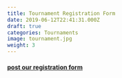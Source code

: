 ```yaml
---
title: Tournament Registration Form
date: 2019-06-12T22:41:31.000Z
draft: true
categories: Tournaments
image: tournament.jpg
weight: 3
---
```


#### <a href="http://snhusbc.com/registration_form/">post our registration form</a>
